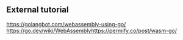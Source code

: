 ## External tutorial
https://golangbot.com/webassembly-using-go/
https://go.dev/wiki/WebAssemblyhttps://permify.co/post/wasm-go/
